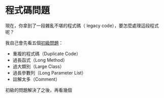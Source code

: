# 程式碼問題

現在，你拿到了一段雜亂不堪的程式碼（ legacy code），要怎麼處理這段程式呢？

我自己會先看五個[初級問題](/problem/simple.md)：

* 重複的程式碼（Duplicate Code）
* 過長函式（Long Method）
* 過大類別（Large Class）
* 過長參數列（Long Parameter List）
* 註解太多（Comment）

初級的問題解決了之後，再看幾個





